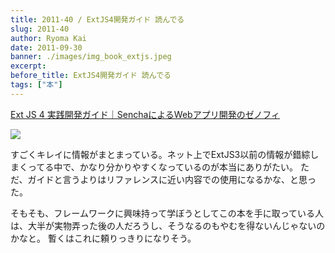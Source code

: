 ```yaml
---
title: 2011-40 / ExtJS4開発ガイド 読んでる
slug: 2011-40
author: Ryoma Kai
date: 2011-09-30
banner: ./images/img_book_extjs.jpeg
excerpt: 
before_title: ExtJS4開発ガイド 読んでる
tags: ["本"]
---
```


[Ext JS 4 実践開発ガイド｜SenchaによるWebアプリ開発のゼノフィ](https://www.xenophy.com/product/sencha/guide/ext_js/)

![](./images/img_book_extjs.jpeg)

すごくキレイに情報がまとまっている。ネット上でExtJS3以前の情報が錯綜しまくってる中で、かなり分かりやすくなっているのが本当にありがたい。
ただ、ガイドと言うよりはリファレンスに近い内容での使用になるかな、と思った。

そもそも、フレームワークに興味持って学ぼうとしてこの本を手に取っている人は、大半が実物弄った後の人だろうし、そうなるのもやむを得ないんじゃないのかなと。
暫くはこれに頼りっきりになりそう。
